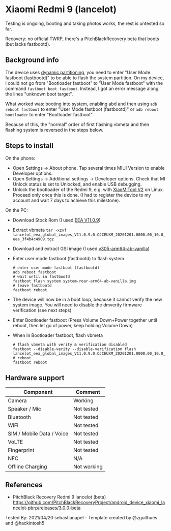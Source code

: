 # Xiaomi Redmi 9 (lancelot)

Testing is ongoing, booting and taking photos works, the rest is untested so far.

Recovery: no official TWRP, there's a PitchBlackRecovery beta that boots (but lacks fastbootd).

## Background info

The device uses [dynamic partitioning](https://source.android.com/devices/tech/ota/dynamic_partitions), you need to enter "User Mode fastboot (fastbootd)" to be able to flash the system partition. On my device, I could not go from "Bootloader fastboot" to "User Mode fastboot" with the command `fastboot boot fastboot`. Instead, I got an error message along the lines "unknown boot target".

What worked was: booting into system, enabling abd and then using `adb reboot fastboot` to enter "User Mode fastboot (fastbootd)" or `adb reboot bootloader` to enter "Bootloader fastboot".

Because of this, the "normal" order of first flashing vbmeta and then flashing system is reversed in the steps below.

## Steps to install


On the phone:

* Open Settings → About phone.
  Tap several times MIUI Version to enable Developer options.
* Open Settings → Additional settings → Developer options.
  Check that MI Unlock status is set to Unlocked, and
  enable USB debugging.
* Unlock the bootloader of the Redmi 9, e.g. with [XiaoMiTool V2](https://www.xiaomitool.com/V2/) on Linux. Proceed only once this is done. (I had to register the device to my account and wait 7 days to achieve this milestone).


On the PC:

* Download Stock Rom (I used [EEA V11.0.9](https://bigota.d.miui.com/V11.0.9.0.QJCEUXM/lancelot_eea_global_images_V11.0.9.0.QJCEUXM_20201201.0000.00_10.0_eea_3f4b4c4909.tgz))

* Extract vbmeta `tar -xzvf lancelot_eea_global_images_V11.0.9.0.QJCEUXM_20201201.0000.00_10.0_eea_3f4b4c4909.tgz`

* Download and extract GSI image (I used [v305-arm64-ab-vanilla](https://github.com/phhusson/treble_experimentations/releases/download/v305/system-roar-arm64-ab-vanilla.img.xz))

* Enter user mode fastboot (fastbootd) to flash system

      # enter user mode fastboot (fastbootd)
      adb reboot fastboot
      # wait until in fastbootd
      fastboot flash system system-roar-arm64-ab-vanilla.img
      # leave fastbootd
      fastboot reboot

* The device will now be in a boot loop, because it cannot verify the new system image. You will need to disable the dmverity firmware verification (see next steps)

* Enter Bootloader fastboot (Press Volume Down+Power together until reboot, then let go of power, keep holding Volume Down)

* When in Bootloader fastboot, flash vbmeta

      # flash vbmeta with verity & verification disabled
      fastboot --disable-verity --disable-verification flash lancelot_eea_global_images_V11.0.9.0.QJCEUXM_20201201.0000.00_10.0_eea_3f4b4c4909/images/vbmeta     
      # reboot
      fastboot reboot


## Hardware support

| Component                 |      Comment                                              |
|---------------------------|-----------------------------------------------------------|
| Camera                    | Working                                                   |
| Speaker / Mic             |  Not tested                                                    |
| Bluetooth                 |  Not tested                                                    |
| WiFi                      |  Not tested                                                    |
| SIM / Mobile Data / Voice |  Not tested                                                    |
| VoLTE                     | Not tested                                                |
| Fingerprint               | Not tested                                                |
| NFC                       | N/A                                                       |
| Offline Charging          | Not working                                               |

## References

* PitchBlack Recovery Redmi 9 lancelot (beta) https://github.com/PitchBlackRecoveryProject/android_device_xiaomi_lancelot-pbrp/releases/3.0.0-beta

Tested By: 2021/04/20 sebastianapel - Template created by @zguithues and @hackintosh5